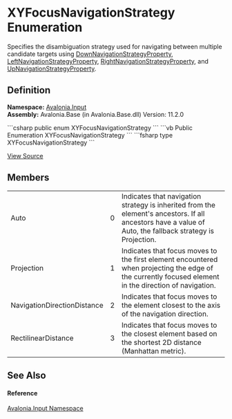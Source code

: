 # XYFocusNavigationStrategy Enumeration


Specifies the disambiguation strategy used for navigating between multiple candidate targets using <a href="F_Avalonia_Input_XYFocus_DownNavigationStrategyProperty">DownNavigationStrategyProperty</a>, <a href="F_Avalonia_Input_XYFocus_LeftNavigationStrategyProperty">LeftNavigationStrategyProperty</a>, <a href="F_Avalonia_Input_XYFocus_RightNavigationStrategyProperty">RightNavigationStrategyProperty</a>, and <a href="F_Avalonia_Input_XYFocus_UpNavigationStrategyProperty">UpNavigationStrategyProperty</a>.



## Definition
**Namespace:** <a href="N_Avalonia_Input">Avalonia.Input</a>  
**Assembly:** Avalonia.Base (in Avalonia.Base.dll) Version: 11.2.0

<Tabs groupId="api-code-preview">
<TabItem value="csharp" label="C#">
```csharp
public enum XYFocusNavigationStrategy
```
</TabItem>
<TabItem value="vb" label="VB">
```vb
Public Enumeration XYFocusNavigationStrategy
```
</TabItem>
<TabItem value="fsharp" label="F#">
```fsharp
type XYFocusNavigationStrategy
```
</TabItem>
</Tabs>



<a href="https://github.com/AvaloniaUI/Avalonia/tree/master/src/Avalonia.Base/Input/Navigation/XYFocusNavigationStrategy.cs" title="View the source code">View Source</a>



## Members
<table>
<tr>
<td>Auto</td>
<td>0</td>
<td>Indicates that navigation strategy is inherited from the element's ancestors. If all ancestors have a value of Auto, the fallback strategy is Projection.</td>
</tr>
<tr>
<td>Projection</td>
<td>1</td>
<td>Indicates that focus moves to the first element encountered when projecting the edge of the currently focused element in the direction of navigation.</td>
</tr>
<tr>
<td>NavigationDirectionDistance</td>
<td>2</td>
<td>Indicates that focus moves to the element closest to the axis of the navigation direction.</td>
</tr>
<tr>
<td>RectilinearDistance</td>
<td>3</td>
<td>Indicates that focus moves to the closest element based on the shortest 2D distance (Manhattan metric).</td>
</tr>
</table>

## See Also


#### Reference
<a href="N_Avalonia_Input">Avalonia.Input Namespace</a>  
